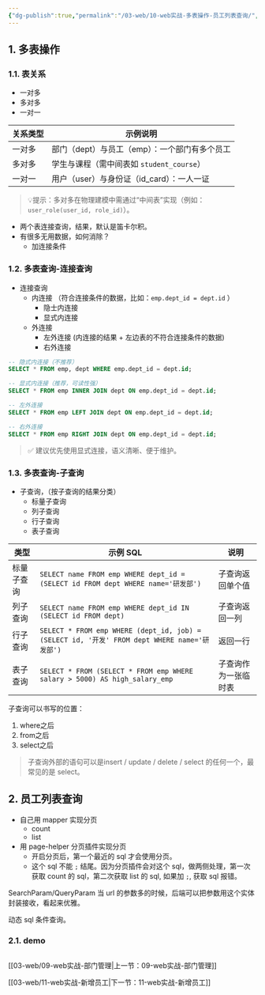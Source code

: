 ```yaml
---
{"dg-publish":true,"permalink":"/03-web/10-web实战-多表操作-员工列表查询/","dgPassFrontmatter":true}
---
```



## 1. 多表操作

### 1.1. 表关系

- 一对多
- 多对多
- 一对一

| 关系类型 | 示例说明                                      |
| -------- | --------------------------------------------- |
| 一对多   | 部门（dept）与员工（emp）：一个部门有多个员工 |
| 多对多   | 学生与课程（需中间表如 `student_course`）     |
| 一对一   | 用户（user）与身份证（id_card）：一人一证     |

> 💡提示：多对多在物理建模中需通过“中间表”实现（例如：`user_role(user_id, role_id)`）。

- 两个表连接查询，结果，默认是笛卡尔积。
- 有很多无用数据，如何消除？
	- 加连接条件

### 1.2. 多表查询-连接查询

- 连接查询
	- 内连接 （符合连接条件的数据，比如：`emp.dept_id = dept.id` ）
		- 隐士内连接
		- 显式内连接
	- 外连接 
		- 左外连接 (内连接的结果 + 左边表的不符合连接条件的数据)
		- 右外连接

```sql
-- 隐式内连接（不推荐）
SELECT * FROM emp, dept WHERE emp.dept_id = dept.id;

-- 显式内连接（推荐，可读性强）
SELECT * FROM emp INNER JOIN dept ON emp.dept_id = dept.id;

-- 左外连接
SELECT * FROM emp LEFT JOIN dept ON emp.dept_id = dept.id;

-- 右外连接
SELECT * FROM emp RIGHT JOIN dept ON emp.dept_id = dept.id;

```

> ✅ 建议优先使用显式连接，语义清晰、便于维护。

### 1.3. 多表查询-子查询

- 子查询，（按子查询的结果分类）
	- 标量子查询
	- 列子查询
	- 行子查询
	- 表子查询

| 类型       | 示例 SQL                                                                                     | 说明                 |
| ---------- | -------------------------------------------------------------------------------------------- | -------------------- |
| 标量子查询 | `SELECT name FROM emp WHERE dept_id = (SELECT id FROM dept WHERE name='研发部')`             | 子查询返回单个值     |
| 列子查询   | `SELECT name FROM emp WHERE dept_id IN (SELECT id FROM dept)`                                | 子查询返回一列       |
| 行子查询   | `SELECT * FROM emp WHERE (dept_id, job) = (SELECT id, '开发' FROM dept WHERE name='研发部')` | 返回一行             |
| 表子查询   | `SELECT * FROM (SELECT * FROM emp WHERE salary > 5000) AS high_salary_emp`                   | 子查询作为一张临时表 |

子查询可以书写的位置：
1. where之后
2. from之后
3. select之后

>  子查询外部的语句可以是insert / update / delete / select 的任何一个，最常见的是 select。

## 2. 员工列表查询

- 自己用 mapper 实现分页
	- count
	- list
- 用 page-helper 分页插件实现分页
	- 开启分页后，第一个最近的 sql 才会使用分页。
	- 这个 sql 不能 `;` 结尾。因为分页插件会对这个 sql，做两侧处理，第一次获取 count 的 sql，第二次获取 list 的 sql, 如果加 `;`, 获取 sql 报错。

SearchParam/QueryParam 当 url 的参数多的时候，后端可以把参数用这个实体封装接收，看起来优雅。

动态 sql 条件查询。

### 2.1. demo

```java

```

[[03-web/09-web实战-部门管理\|上一节：09-web实战-部门管理]]

[[03-web/11-web实战-新增员工\|下一节：11-web实战-新增员工]]